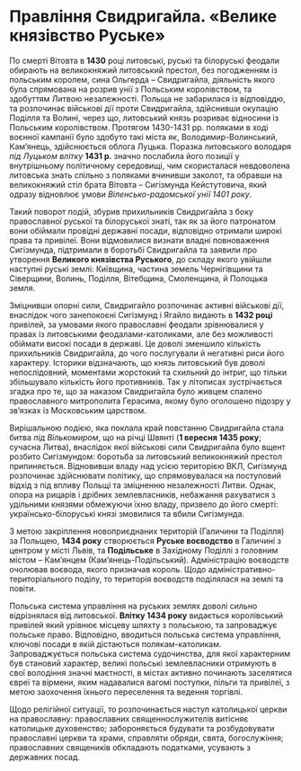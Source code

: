# Правління Свидригайла. «Велике князівство Руське»

<p>По смерті Вітовта в <b>1430</b> році литовські, руські та білоруські феодали обирають на великокняжий литовський престол, без погодженням із польським королем, сина Ольгерда – Свидригайла, діяльність якого була спрямована на розрив унії з Польським королівством, та здобуттям Литвою незалежності.  Польща не забарилася із відповіддю, та розпочинає військові дії проти Свидригайла, здійснивши окупацію Поділля та Волині, через що, литовський князь розриває відносини із Польським королівством. Протягом 1430-1431 рр. поляками в ході воєнної кампанії було здобуто такі міста як, Володимир-Волинський, Кам’янець, здійснюється облога Луцька. Поразка литовського володаря <i>під Луцьком влітку</i> <b>1431 р.</b> значно послабила його позиції у внутрішньому політичному середовищі, чим скористалася невдоволена литовська знать спільно з поляками вчинивши заколот, та обравши на великокняжий стіл брата Вітовта – Сигізмунда Кейстутовича, який одразу відновлює умови <i>Віленсько-радомської унії 1401 року</i>. </p>
<p>Такий поворот подій, збурив прихильників Свидригайла з боку православної руської та білоруської знаті, так як за його патронатом вони обіймали провідні державні посади, відповідно отримали широкі права та привілеї. Вони відмовилися визнати владні повноваження Сигізмунда, підтримали в боротьбі Свидригайла та заявили про утворення <b>Великого князівства Руського</b>, до складу якого увійшли наступні руські землі: Київщина, частина земель Чернігівщини та Сіверщини, Волинь, Поділля, Вітебщина, Смоленщина, й Полоцька земля.</p>
<p>Зміцнивши опорні сили, Свидригайло розпочинає активні військові дії, внаслідок чого занепокоєні Сигізмунд і Ягайло видають в <b>1432 році</b> привілей, за умовами якого православні феодали зрівнювалися у правах із литовськими феодалами-католиками, але без можливості обіймати високі посади в державі. Це доволі зменшило кількість прихильників Свидригайла, до чого послугували й негативні риси його характеру. Історики відзначають, що князь литовський був доволі непослідовний, моментами жорстокий та схильний до інтриг, що тільки збільшувало кількість його противників. Так у літописах зустрічається згадка про те, що за наказом Свидригайла було живцем спалено православного митрополита Герасима, якому було оголошено підозру у зв’язках із Московським царством.</p>
<p>Вирішальною подією, яка поклала край повстанню Свидригайла стала битва <i>під Вількомиром</i>, що на річці Швянті (<b>1 вересня 1435 року</b>; сучасна Литва), внаслідок якої військові сили Свидригайла було вщент розбито Сигізмундом: боротьба за литовський великокняжий престол припиняється. Відновивши владу над усією територією ВКЛ, Сигізмунд розпочинає здійснювати політику, що спрямовувалася на поступовий відхід з під впливу Польщі та зміцненню незалежності Литви. Однак, опора на рицарів і дрібних землевласників, небажання рахуватися з удільними князями обмежуючи їхню владу, призвело до його смерті: українсько-білоруські князі змовилися та вбили Сигізмунда.</p>
<p>З метою закріплення новоприєднаних територій (Галичини та Поділля) за Польщею, <b>1434 року</b> створюється <b>Руське воєводство</b> в Галичині з центром у місті Львів, та <b>Подільське</b> в Західному Поділлі з головним містом – Кам’янцем (Кам’янець-Подільський). Адміністрацію воєводств очолював воєвода, якого призначав король. Щодо адміністративно-територіального поділу, то територія воєводств поділялася на землі та повіти.</p>
<p>Польська система управління на руських землях доволі сильно відрізнялася від литовської. <b>Влітку 1434 року</b> видається королівський привілей який урівнює місцеву шляхту з польською, та запроваджує польське право. Відповідно, вводиться польська система управління, ключові посади в якій дістаються полякам-католикам. Запроваджується польська система судочинства, для якої характерним був становий характер, великі польські землевласники отримують в свої володіння значні маєтності, в містах активно починають заселятися євреї та вірмени, яким надавалися вагомі поступки, пільги та привілеї, з метою заохочення їхнього переселення та ведення торгівлі.</p>
<p>Щодо релігійної ситуації, то розпочинається наступ католицької церкви на православну: православних священнослужителів витісняє католицьке духовенство; забороняється будувати та розбудовувати православні церкви та храми, справляти обряди, свята, богослужіння; православних священиків  обкладають податками, усувають з державних посад.</p>